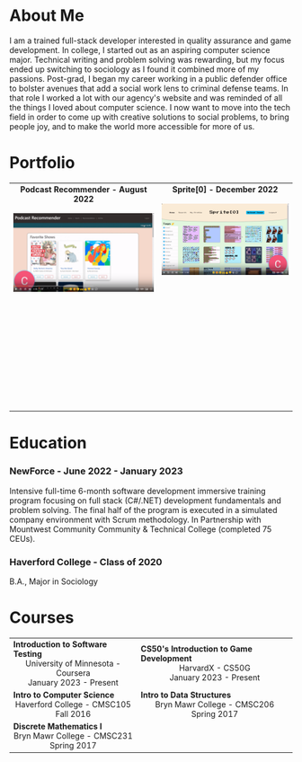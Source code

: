 # About Me

I am a trained full-stack developer interested in quality assurance and game development. In college, I started out as an aspiring computer science major. Technical writing and problem solving was rewarding, but my focus ended up switching to sociology as I found it combined more of my passions. Post-grad, I began my career working in a public defender office to bolster avenues that add a social work lens to criminal defense teams. In that role I worked a lot with our agency's website and was reminded of all the things I loved about computer science. I now want to move into the tech field in order to come up with creative solutions to social problems, to bring people joy, and to make the world more accessible for more of us.


# Portfolio

<!-- [<img src="./Podcast-Recommender-thumbnail.png" width="50%">](https://www.youtube.com/watch?v=1zLuU1YBDWY&ab_channel=CaraNetzer)

[<img src="./Sprite%5B0%5D-thumbnail.png" width="50%">](https://www.youtube.com/watch?v=fN48v7ZmaWk&ab_channel=CaraNetzer) -->

<table style="border-color:white;">
  <tr>
    <td><div style="font-weight:bold; height:400px;" align="center">Podcast Recommender - August 2022<br><br><a href="https://www.youtube.com/watch?v=1zLuU1YBDWY&ab_channel=CaraNetzer"><img src="./Podcast-Recommender-thumbnail.png" alt="podcast recomender project thumbnail" ></a></div></td>
    <td><div style="font-weight:bold; height:400px;" align="center">Sprite[0] - December 2022<br><br><a href="https://www.youtube.com/watch?v=fN48v7ZmaWk&ab_channel=CaraNetzer"><img src="./Sprite%5B0%5D-thumbnail.png" alt="sprite[0] project thumbnail" ></a></div></td>
  </tr>
</table>



# Education

### NewForce - June 2022 - January 2023


Intensive full-time 6-month software development immersive training program focusing on full stack (C#/.NET) development fundamentals and problem solving. The final half of the program is executed in a simulated company environment with Scrum methodology. In Partnership with Mountwest Community Community & Technical College (completed 75 CEUs).



### Haverford College -  Class of 2020
B.A., Major in Sociology


# Courses

<table style="border-color:white;">
  <tr>
    <td>
      <div style="font-weight: bold;">Introduction to Software Testing</div>
      <div style="text-align:center;">University of Minnesota - Coursera<br>
        January 2023 - Present</div>
    </td>
    <td>
      <div style="font-weight: bold;">CS50's Introduction to Game Development</div>
      <div style="text-align:center;">HarvardX - CS50G<br>January 2023 - Present</div>
    </td>
  </tr>
  <tr>
    <td>
      <div style="font-weight: bold;">Intro to Computer Science</div>
      <div style="text-align:center;">Haverford College - CMSC105<br>Fall 2016</div>
    </td>
    <td>
      <div style="font-weight: bold;">Intro to Data Structures</div>
      <div style="text-align:center;">Bryn Mawr College - CMSC206<br>Spring 2017</div>
    </td>
  <tr>
    <td>
      <div style="font-weight: bold;">Discrete Mathematics I</div>
      <div style="text-align:center;">Bryn Mawr College - CMSC231<br>Spring 2017</div>
    </td>
    <td></td>
  </tr>
</table>